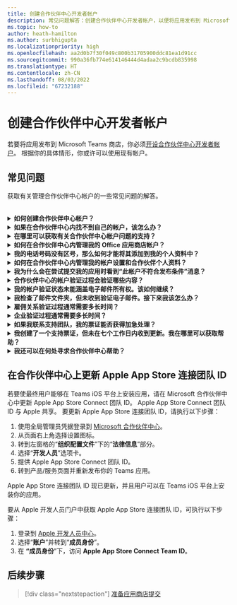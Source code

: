 ```yaml
---
title: 创建合作伙伴中心开发者帐户
description: 常见问题解答：创建合作伙伴中心开发者帐户，以便将应用发布到 Microsoft Teams 商店。
ms.topic: how-to
author: heath-hamilton
ms.author: surbhigupta
ms.localizationpriority: high
ms.openlocfilehash: aa2d0b7f30f049c800b31705900ddc81ea1d91cc
ms.sourcegitcommit: 990a36fb774e614146444d4adaa2c9bcdb835998
ms.translationtype: HT
ms.contentlocale: zh-CN
ms.lasthandoff: 08/03/2022
ms.locfileid: "67232188"
---
```

# <a name="create-a-partner-center-developer-account"></a>创建合作伙伴中心开发者帐户

若要将应用发布到 Microsoft Teams 商店，你必须[开设合作伙伴中心开发者帐户](/office/dev/store/open-a-developer-account)。 根据你的具体情形，你或许可以使用现有帐户。

## <a name="faq"></a>常见问题

获取有关管理合作伙伴中心帐户的一些常见问题的解答。

<br>

<details>

<summary><b>如何创建合作伙伴中心帐户？</b></summary>

可以通过以下方法之一创建合作伙伴中心帐户：

* 如果你不熟悉合作伙伴中心且没有 Microsoft 网络帐户，请[使用合作伙伴中心的注册页面创建一个帐户](/office/dev/store/open-a-developer-account#create-an-account-using-the-partner-center-enrollment-page)。
* 如果你已在 Microsoft 合作伙伴网络中注册，则可以[直接使用现有的 Microsoft 合作伙伴中心注册信息在合作伙伴中心创建帐户](/office/dev/store/open-a-developer-account#create-an-account-using-an-existing-partner-center-enrollment)。

<br>

</details>

<details>

<summary><b>如果在合作伙伴中心内找不到自己的帐户，该怎么办？</b></summary>

开启一个[合作伙伴中心支持票证](https://partner.microsoft.com/support/v2/?stage=1)，并选择以下选项：

| 菜单 | 选项 |
| -------   | -------  |
|类别| 商业市场|
| 主题 | 常规市场帮助和操作方法问题 |
| 子标题| Office 加载项 |

<br>

</details>

<details>

<summary><b>在哪里可以获取有关合作伙伴中心帐户问题的支持？</b></summary>

请访问[发布者支持页面](https://aka.ms/marketplacepublishersupport)，以搜索你的问题。 如果相应指南无法提供帮助，请创建[合作伙伴中心支持票证](/azure/marketplace/partner-center-portal/support#how-to-open-a-support-ticket)。

<br>

</details>

<details>

<summary><b>如何在合作伙伴中心内管理我的 Office 应用商店帐户？</b></summary>

请参阅[通过合作伙伴中心管理你的帐户](/office/dev/store/manage-account-settings-and-profile)，了解相关信息。

<br>

</details>

<details>

<summary><b>我的电话号码没有区号，那么如何才能将其添加到我的个人资料中？</b></summary>

电话号码由三部分组成：国家/地区代码、区号和电话号码。 如果您的电话号码不包含区号，请将第二个框留空并填写第三个框。

<br>

</details>

<details>

<summary><b>如何在合作伙伴中心内管理我的帐户设置和合作伙伴个人资料？</b></summary>

请参阅[管理帐户设置和个人资料信息](/windows/uwp/publish/manage-account-settings-and-profile#additional-settings-and-info)，了解相关信息。

<br>

</details>

<details>

<summary><b>我为什么会在尝试提交我的应用时看到“此帐户不符合发布条件”消息？</b></summary>

你收到此错误消息是因为[帐户的验证状态](/partner-center/verification-responses)为待验证。 请在合作伙伴中心的[仪表板](https://partner.microsoft.com/dashboard)中检查帐户状态。 选择“**设置**”齿轮图标，然后依次选择 **“开发者设置”>“帐户”>“帐户设置”**。

![合作伙伴中心验证状态](~/assets/images/partner-center-verification-status.png)

<br>

</details>

<details>

<summary><b>合作伙伴中心的帐户验证过程会验证哪些内容？</b></summary>

有三个验证领域：**电子邮件所有权**、**雇佣关系** 和 **企业** 验证。 有关详细信息，请参阅[验证的内容和相应方式](/partner-center/verification-responses#what-is-verified-and-how-to-respond)。

如果你是主要联系人、全局管理员或帐户管理员，可以在个人资料页面上监视验证状态并跟踪进度。

验证过程完成后，个人资料页面上的注册状态会从“*待验证*”更改为“*已授权*”。 然后，主要联系人会在几个工作日内收到来自 Microsoft 的电子邮件。

<br>

</details>

<details>

<summary><b>我的帐户验证状态未能涵盖电子邮件所有权。该如何继续？</b></summary>

在 **电子邮件所有权** 验证过程中，系统会向主要联系人发送验证电子邮件。 检查主要联系人的收件箱中是否有来自 **maccount@microsoft.com** 且主题行为“**所需操作：验证你的 Microsoft 电子邮件帐户**”的电子邮件，并完成电子邮件验证过程。 验证电子邮件将发送到合作伙伴中心帐户设置上列出的地址。

请注意有关电子邮件验证过程的以下事项：

* 电子邮件验证链接的有效期只有七天。
* 可以请求重新发送该电子邮件，操作方法为：访问合作伙伴个人资料页面并选择“**重新发送验证电子邮件**”链接。
* 为了确保收到该电子邮件，请在安全列表中将 **microsoft.com** 列为安全域并检查垃圾邮件文件夹。

<br>

</details>

<details>

<summary><b>我检查了邮件文件夹，但未收到验证电子邮件。接下来我该怎么办？</b></summary>

请尝试执行以下操作：

* 检查垃圾邮件文件夹。
* 清除浏览器缓存，转到你的合作伙伴中心帐户仪表板，然后选择“**重新发送验证电子邮件**”。
* 尝试从其他浏览器访问“**重新发送验证电子邮件**”链接。
* 与 IT 部门合作，确保电子邮件服务器不会阻止验证电子邮件。
* 调整服务器的垃圾邮件筛选器，以允许来自 **maccount@microsoft.com** 的所有邮件或将其置于安全列表中。

<br>

</details>

<details>

<summary><b>雇佣关系验证过程通常需要多长时间？</b></summary>

如果提交的所有详细信息都正确无误，则完成雇佣关系验证过程需要大约两个小时。

<br>

</details>

<details>

<summary><b>企业验证过程通常需要多长时间？</b></summary>

如果提交了需要的所有文档，则完成企业验证需要一到两个工作日的时间。

<br>

</details>

<details>

<summary><b>如果我联系支持团队，我的票证能否获得加急处理？</b></summary>

支持票证将在一周内获得解决。 请适时检查你在创建支持票证时提供的电子邮件地址，看看是否有更新。

<br>

</details>

<details>

<summary><b>我创建了一个支持票证，但未在七个工作日内收到更新。我在哪里可以获取帮助？</b></summary>

请向 <a href="mailto:teamsubm@microsoft.com">teamsubm@microsoft.com</a> 发送一封电子邮件，提供以下详细信息：

* **主题行**：有关 *应用名称* 的合作伙伴中心帐户问题。
* **电子邮件正文**：
  * 支持票证编号。
  * 卖家 ID。
  * 问题的屏幕截图（如果可能）。

<br>

</details>

<details>

<summary><b>我还可以在何处寻求合作伙伴中心帮助？</b></summary>

以下资源也可以提供帮助：

* [Microsoft 365 应用提交常见问题解答](/office/dev/store/appsource-submission-faq)。
* [商业市场文档](/azure/marketplace/)。

<br>

</details>

## <a name="update-apple-app-store-connect-team-id-on-partner-center"></a>在合作伙伴中心上更新 Apple App Store 连接团队 ID

若要使最终用户能够在 Teams iOS 平台上安装应用，请在 Microsoft 合作伙伴中心中更新 Apple App Store Connect 团队 ID。 Apple App Store Connect 团队 ID 与 Apple 共享。 要更新 Apple App Store 连接团队 ID，请执行以下步骤：

1. 使用全局管理员凭据登录到 [Microsoft 合作伙伴中心](https://partner.microsoft.com/dashboard/home)。
1. 从页面右上角选择设置图标。
1. 转到左窗格的“**组织配置文件**”下的“**法律信息**”部分。
1. 选择“**开发人员**”选项卡。
1. 提供 Apple App Store Connect 团队 ID。
1. 转到产品/服务页面并重新发布你的 Teams 应用。
  
Apple App Store 连接团队 ID 现已更新，并且用户可以在 Teams iOS 平台上安装你的应用。

要从 Apple 开发人员门户中获取 Apple App Store 连接团队 ID，可执行以下步骤：

1. 登录到 [Apple 开发人员中心](https://developer.apple.com/)。
1. 选择“**账户**”并转到“**成员身份**”。
1. 在 **“成员身份**”下，访问 **Apple App Store Connect Team ID**。

## <a name="next-step"></a>后续步骤

> [!div class="nextstepaction"]
> [准备应用商店提交](~/concepts/deploy-and-publish/appsource/prepare/submission-checklist.md)
